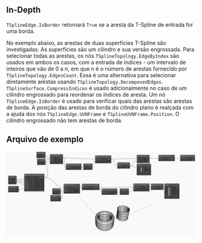 ## In-Depth
`TSplineEdge.IsBorder` retornará `True` se a aresta da T-Spline de entrada for uma borda.

No exemplo abaixo, as arestas de duas superfícies T-Spline são investigadas. As superfícies são um cilindro e sua versão engrossada. Para selecionar todas as arestas, os nós `TSplineTopology.EdgeByIndex` são usados em ambos os casos, com a entrada de índices - um intervalo de inteiros que vão de 0 a n, em que n é o número de arestas fornecido por `TSplineTopology.EdgesCount`. Essa é uma alternativa para selecionar diretamente arestas usando `TSplineTopology.DecomposedEdges`. `TSplineSurface.CompressIndices` é usado adicionalmente no caso de um cilindro engrossado para reordenar os índices de aresta.
Um nó `TSplineEdge.IsBorder` é usado para verificar quais das arestas são arestas de borda. A posição das arestas de borda do cilindro plano é realçada com a ajuda dos nós `TSplineEdge.UVNFrame` e `TSplineUVNFrame.Position`. O cilindro engrossado não tem arestas de borda.

## Arquivo de exemplo

![Example](./Autodesk.DesignScript.Geometry.TSpline.TSplineEdge.IsBorder_img.jpg)
